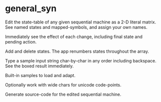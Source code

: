 # general_syn

Edit the state-table of any given sequential machine as a 2-D literal matrix.
See named states and mapped-symbols, and assign your own names.

Immediately see the effect of each change, including final state and pending action.

Add and delete states. The app renumbers states throughout the array.

Type a sample input string char-by-char in any order including backspace.
See the boxed result immediately.

Built-in samples to load and adapt.

Optionally work with wide chars for unicode code-points.

Generate source-code for the edited sequential machine.